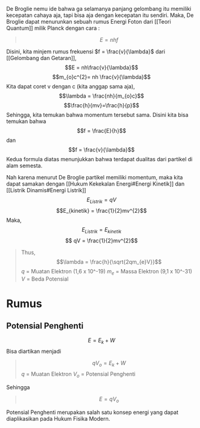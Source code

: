 De Broglie nemu ide bahwa ga selamanya panjang gelombang itu memiliki kecepatan cahaya aja, tapi bisa aja dengan kecepatan itu sendiri. Maka, De Broglie dapat menurunkan sebuah rumus Energi Foton dari [[Teori Quantum]] milik Planck dengan cara :
>$$E = nhf$$

Disini, kita minjem rumus frekuensi $f = \frac{v}{\lambda}$  dari [[Gelombang dan Getaran]], $$E = nh\frac{v}{\lambda}$$ 
$$m_{o}c^{2}= nh \frac{v}{\lambda}$$ Kita dapat coret v dengan c (kita anggap sama aja),
$$\lambda = \frac{nh}{m_{o}c}$$
$$\frac{h}{mv}=\frac{h}{p}$$
Sehingga, kita temukan bahwa momentum tersebut sama. Disini kita bisa temukan bahwa
$$f = \frac{E}{h}$$
dan
$$f = \frac{v}{\lambda}$$
Kedua formula diatas menunjukkan bahwa terdapat dualitas dari partikel di alam semesta.

Nah karena menurut De Broglie partikel memiliki momentum, maka kita dapat samakan dengan [[Hukum Kekekalan Energi#Energi Kinetik]] dan [[Listrik Dinamis#Energi Listrik]]
$$E_{Listrik}= qV$$
$$E_{kinetik} = \frac{1}{2}mv^{2}$$
Maka, 
$$E_{Listrik}= E_{kinetik}$$
$$ qV = \frac{1}{2}mv^{2}$$
> Thus, 
>$$\lambda = \frac{h}{\sqrt{2qm_{e}V}}$$
$q$ = Muatan Elektron (1,6 x 10^-19)
$m_{e}$ = Massa Elektron (9,1 x 10^-31) 
$V$ = Beda Potensial

# Rumus
## Potensial Penghenti
$$E = E_{k} + W$$
Bisa diartikan menjadi
>$$qV_o = E_{k}+ W$$
$q$ = Muatan Elektron
$V_o$ = Potensial Penghenti

Sehingga
>$$E = qV_o$$

Potensial Penghenti merupakan salah satu konsep energi yang dapat diaplikasikan pada Hukum Fisika Modern.